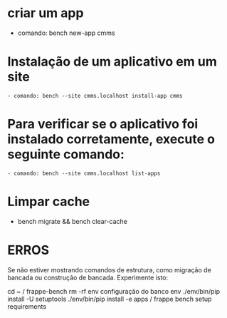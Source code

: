 # criar um app
 - comando: bench new-app cmms

# Instalação de um aplicativo em um site 
    - comando: bench --site cmms.localhost install-app cmms

# Para verificar se o aplicativo foi instalado corretamente, execute o seguinte comando:
    - comando: bench --site cmms.localhost list-apps

# Limpar cache
 - bench migrate && bench clear-cache




# ERROS

Se não estiver mostrando comandos de estrutura, como migração de bancada ou construção de bancada.
Experimente isto:

cd ~ / frappe-bench
rm -rf env
configuração do banco env
./env/bin/pip install -U setuptools
./env/bin/pip install -e apps / frappe
bench setup requirements
